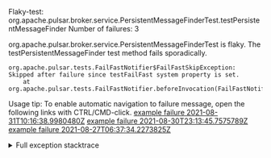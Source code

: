         
Flaky-test: org.apache.pulsar.broker.service.PersistentMessageFinderTest.testPersistentMessageFinder
Number of failures: 3

org.apache.pulsar.broker.service.PersistentMessageFinderTest is flaky. The testPersistentMessageFinder test method fails sporadically.

```
org.apache.pulsar.tests.FailFastNotifier$FailFastSkipException: Skipped after failure since testFailFast system property is set.
	at org.apache.pulsar.tests.FailFastNotifier.beforeInvocation(FailFastNotifier.java:88)

```

Usage tip: To enable automatic navigation to failure message, open the following links with CTRL/CMD-click.
[example failure 2021-08-31T10:16:38.9980480Z](https://github.com/apache/pulsar/runs/3471501156?check_suite_focus=true#step:10:1379)
[example failure 2021-08-30T23:13:45.7575789Z](https://github.com/apache/pulsar/runs/3467152431?check_suite_focus=true#step:9:639)
[example failure 2021-08-27T06:37:34.2273825Z](https://github.com/apache/pulsar/runs/3440411059?check_suite_focus=true#step:9:2561)


<details>
<summary>Full exception stacktrace</summary>
<code><pre>
org.apache.pulsar.tests.FailFastNotifier$FailFastSkipException: Skipped after failure since testFailFast system property is set.
	at org.apache.pulsar.tests.FailFastNotifier.beforeInvocation(FailFastNotifier.java:88)

</pre></code>
</details>

